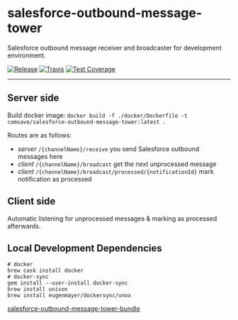 # salesforce-outbound-message-tower
Salesforce outbound message receiver and broadcaster for development environment. 

[![Release](https://img.shields.io/github/v/release/comsave/salesforce-outbound-message-tower)](https://github.com/comsave/salesforce-outbound-message-tower/releases)
[![Travis](https://img.shields.io/travis/comsave/salesforce-outbound-message-tower)](https://travis-ci.org/comsave/salesforce-outbound-message-tower)
[![Test Coverage](https://img.shields.io/codeclimate/coverage/comsave/salesforce-outbound-message-tower)](https://codeclimate.com/github/comsave/salesforce-outbound-message-tower)

---
## Server side

Build docker image: `docker build -f ./docker/Dockerfile -t comsave/salesforce-outbound-message-tower:latest .`

Routes are as follows:
* *server* `/{channelName}/receive` you send Salesforce outbound messages here
* *client* `/{channelName}/broadcast` get the next unprocessed message 
* *client* `/{channelName}/broadcast/processed/{notificationId}` mark notification as processed 

## Client side
Automatic listening for unprocessed messages & marking as processed afterwards.

## Local Development Dependencies
```shell script
# docker
brew cask install docker
# docker-sync
gem install --user-install docker-sync
brew install unison
brew install eugenmayer/dockersync/unox
```

[salesforce-outbound-message-tower-bundle](https://github.com/comsave/salesforce-outbound-message-tower)